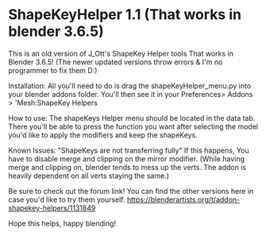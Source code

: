 # ShapeKeyHelper 1.1 (That works in blender 3.6.5)
This is an old version of J_Ott's ShapeKey Helper tools That works in Blender 3.6.5!
(The newer updated versions throw errors & I'm no programmer to fix them D:)

Installation: All you'll need to do is drag the shapeKeyHelper_menu.py into your blender addons folder. 
You'll then see it in your Preferences> Addons > 'Mesh:ShapeKey Helpers

How to use: The shapeKeys Helper menu should be located in the data tab. There you'll be able to press the function you
want after selecting the model you'd like to apply the modifiers and keep the shapeKeys. 

Known Issues: "ShapeKeys are not transferring fully" If this happens, You have to disable merge and clipping on the mirror modifier.
(While having merge and clipping on, blender tends to mess up the verts. The addon is heavily dependent on all verts staying the same.) 

Be sure to check out the forum link! You can find the other versions here in case you'd like to try them yourself.
https://blenderartists.org/t/addon-shapekey-helpers/1131849

Hope this helps, happy blending! 

